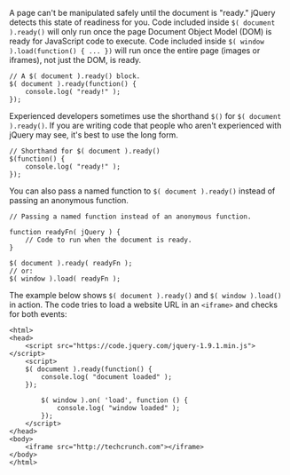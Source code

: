 <script>{
	"title": "$( document ).ready()",
	"level": "beginner"
}</script>

A page can't be manipulated safely until the document is "ready." jQuery detects this state of readiness for you. Code included inside `$( document ).ready()` will only run once the page Document Object Model (DOM) is ready for JavaScript code to execute. Code included inside `$( window ).load(function() { ... })` will run once the entire page (images or iframes), not just the DOM, is ready.

```
// A $( document ).ready() block.
$( document ).ready(function() {
	console.log( "ready!" );
});
```

Experienced developers sometimes use the shorthand `$()` for `$( document ).ready()`. If you are writing code that people who aren't experienced with jQuery may see, it's best to use the long form.

```
// Shorthand for $( document ).ready()
$(function() {
	console.log( "ready!" );
});
```

You can also pass a named function to `$( document ).ready()` instead of passing an anonymous function.

```
// Passing a named function instead of an anonymous function.

function readyFn( jQuery ) {
	// Code to run when the document is ready.
}

$( document ).ready( readyFn );
// or:
$( window ).load( readyFn );
```

The example below shows `$( document ).ready()` and `$( window ).load()` in action. The code tries to load a website URL in an `<iframe>` and checks for both events:

```
<html>
<head>
	<script src="https://code.jquery.com/jquery-1.9.1.min.js"></script>
	<script>
	$( document ).ready(function() {
		console.log( "document loaded" );
	});

        $( window ).on( 'load', function () {
            console.log( "window loaded" );
        });
	</script>
</head>
<body>
	<iframe src="http://techcrunch.com"></iframe>
</body>
</html>
```
